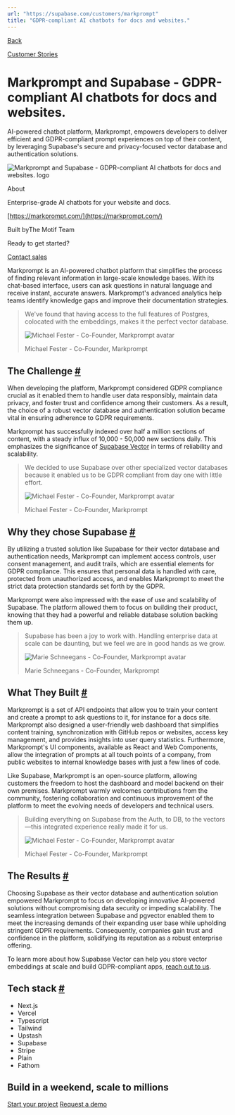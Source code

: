 ```yaml
---
url: "https://supabase.com/customers/markprompt"
title: "GDPR-compliant AI chatbots for docs and websites."
---
```


[Back](https://supabase.com/customers)

[Customer Stories](https://supabase.com/customers)

# Markprompt and Supabase - GDPR-compliant AI chatbots for docs and websites.

AI-powered chatbot platform, Markprompt, empowers developers to deliver efficient and GDPR-compliant prompt experiences on top of their content, by leveraging Supabase's secure and privacy-focused vector database and authentication solutions.

![Markprompt and Supabase - GDPR-compliant AI chatbots for docs and websites. logo](https://supabase.com/_next/image?url=%2Fimages%2Fcustomers%2Flogos%2Fmarkprompt.png&w=3840&q=75&dpl=dpl_7FY8EmFQ6G3YqautJ4Fvh1viLnvu)

About

Enterprise-grade AI chatbots for your website and docs.

[https://markprompt.com/](https://markprompt.com/)

Built byThe Motif Team

Ready to get started?

[Contact sales](https://supabase.com/contact/enterprise)

Markprompt is an AI-powered chatbot platform that simplifies the process of finding relevant information in large-scale knowledge bases. With its chat-based interface, users can ask questions in natural language and receive instant, accurate answers. Markprompt's advanced analytics help teams identify knowledge gaps and improve their documentation strategies.

> We've found that having access to the full features of Postgres, colocated with the embeddings,
> makes it the perfect vector database.
>
> ![Michael Fester - Co-Founder, Markprompt avatar](https://supabase.com/_next/image?url=%2Fimages%2Fblog%2Favatars%2Fmichael-fester.jpeg&w=64&q=75&dpl=dpl_7FY8EmFQ6G3YqautJ4Fvh1viLnvu)
>
> Michael Fester - Co-Founder, Markprompt

## The Challenge [\#](https://supabase.com/customers/markprompt\#the-challenge)

When developing the platform, Markprompt considered GDPR compliance crucial as it enabled them to handle user data responsibly, maintain data privacy, and foster trust and confidence among their customers. As a result, the choice of a robust vector database and authentication solution became vital in ensuring adherence to GDPR requirements.

Markprompt has successfully indexed over half a million sections of content, with a steady influx of 10,000 - 50,000 new sections daily. This emphasizes the significance of [Supabase Vector](https://supabase.com/vector) in terms of reliability and scalability.

> We decided to use Supabase over other specialized vector databases because it enabled us to be
> GDPR compliant from day one with little effort.
>
> ![Michael Fester - Co-Founder, Markprompt avatar](https://supabase.com/_next/image?url=%2Fimages%2Fblog%2Favatars%2Fmichael-fester.jpeg&w=64&q=75&dpl=dpl_7FY8EmFQ6G3YqautJ4Fvh1viLnvu)
>
> Michael Fester - Co-Founder, Markprompt

## Why they chose Supabase [\#](https://supabase.com/customers/markprompt\#why-they-chose-supabase)

By utilizing a trusted solution like Supabase for their vector database and authentication needs, Markprompt can implement access controls, user consent management, and audit trails, which are essential elements for GDPR compliance. This ensures that personal data is handled with care, protected from unauthorized access, and enables Markprompt to meet the strict data protection standards set forth by the GDPR.

Markprompt were also impressed with the ease of use and scalability of Supabase. The platform allowed them to focus on building their product, knowing that they had a powerful and reliable database solution backing them up.

> Supabase has been a joy to work with. Handling enterprise data at scale can be daunting, but we
> feel we are in good hands as we grow.
>
> ![Marie Schneegans - Co-Founder, Markprompt avatar](https://supabase.com/_next/image?url=%2Fimages%2Fblog%2Favatars%2Fmarie-schneegans.jpeg&w=64&q=75&dpl=dpl_7FY8EmFQ6G3YqautJ4Fvh1viLnvu)
>
> Marie Schneegans - Co-Founder, Markprompt

## What They Built [\#](https://supabase.com/customers/markprompt\#what-they-built)

Markprompt is a set of API endpoints that allow you to train your content and create a prompt to ask questions to it, for instance for a docs site. Markprompt also designed a user-friendly web dashboard that simplifies content training, synchronization with GitHub repos or websites, access key management, and provides insights into user query statistics. Furthermore, Markprompt's UI components, available as React and Web Components, allow the integration of prompts at all touch points of a company, from public websites to internal knowledge bases with just a few lines of code.

Like Supabase, Markprompt is an open-source platform, allowing customers the freedom to host the dashboard and model backend on their own premises. Markprompt warmly welcomes contributions from the community, fostering collaboration and continuous improvement of the platform to meet the evolving needs of developers and technical users.

> Building everything on Supabase from the Auth, to DB, to the vectors—this integrated experience
> really made it for us.
>
> ![Michael Fester - Co-Founder, Markprompt avatar](https://supabase.com/_next/image?url=%2Fimages%2Fblog%2Favatars%2Fmichael-fester.jpeg&w=64&q=75&dpl=dpl_7FY8EmFQ6G3YqautJ4Fvh1viLnvu)
>
> Michael Fester - Co-Founder, Markprompt

## The Results [\#](https://supabase.com/customers/markprompt\#the-results)

Choosing Supabase as their vector database and authentication solution empowered Markprompt to focus on developing innovative AI-powered solutions without compromising data security or impeding scalability. The seamless integration between Supabase and pgvector enabled them to meet the increasing demands of their expanding user base while upholding stringent GDPR requirements. Consequently, companies gain trust and confidence in the platform, solidifying its reputation as a robust enterprise offering.

To learn more about how Supabase Vector can help you store vector embeddings at scale and build GDPR-compliant apps, [reach out to us](https://forms.supabase.com/enterprise).

## Tech stack [\#](https://supabase.com/customers/markprompt\#tech-stack)

- Next.js
- Vercel
- Typescript
- Tailwind
- Upstash
- Supabase
- Stripe
- Plain
- Fathom

## Build in a weekend, scale to millions

[Start your project](https://supabase.com/dashboard) [Request a demo](https://supabase.com/contact/sales)